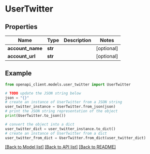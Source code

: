 # UserTwitter


## Properties

Name | Type | Description | Notes
------------ | ------------- | ------------- | -------------
**account_name** | **str** |  | [optional] 
**account_url** | **str** |  | [optional] 

## Example

```python
from openapi_client.models.user_twitter import UserTwitter

# TODO update the JSON string below
json = "{}"
# create an instance of UserTwitter from a JSON string
user_twitter_instance = UserTwitter.from_json(json)
# print the JSON string representation of the object
print(UserTwitter.to_json())

# convert the object into a dict
user_twitter_dict = user_twitter_instance.to_dict()
# create an instance of UserTwitter from a dict
user_twitter_from_dict = UserTwitter.from_dict(user_twitter_dict)
```
[[Back to Model list]](../README.md#documentation-for-models) [[Back to API list]](../README.md#documentation-for-api-endpoints) [[Back to README]](../README.md)


